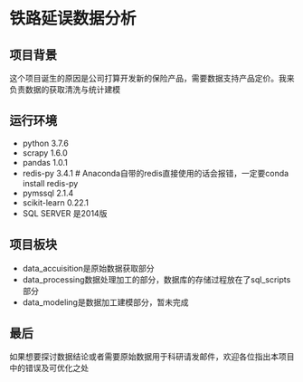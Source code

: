 # **铁路延误数据分析**


## 项目背景  
这个项目诞生的原因是公司打算开发新的保险产品，需要数据支持产品定价。我来负责数据的获取清洗与统计建模


## 运行环境 
- python 3.7.6
- scrapy 1.6.0
- pandas 1.0.1
- redis-py 3.4.1 # Anaconda自带的redis直接使用的话会报错，一定要conda install redis-py
- pymssql 2.1.4
- scikit-learn 0.22.1
- SQL SERVER 是2014版


## 项目板块 
- data_accuisition是原始数据获取部分
- data_processing数据处理加工的部分，数据库的存储过程放在了sql_scripts部分
- data_modeling是数据加工建模部分，暂未完成


## 最后 
如果想要探讨数据结论或者需要原始数据用于科研请发邮件，欢迎各位指出本项目中的错误及可优化之处
